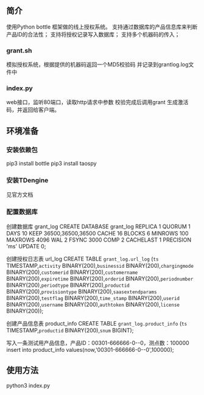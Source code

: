 ## 简介
使用Python bottle 框架做的线上授权系统。
支持通过数据库的产品信息库来判断产品ID的合法性；
支持将授权记录写入数据库；
支持多个机器码的传入；


### grant.sh
模拟授权系统，根据提供的机器码返回一个MD5校验码
并记录到grantlog.log文件中

### index.py
web接口，监听80端口，读取http请求中参数
校验完成后调用grant 生成激活码，并返回给客户端。

## 环境准备
### 安装依赖包
pip3 install bottle
pip3 install taospy

### 安装TDengine
见官方文档

### 配置数据库
创建数据库 grant_log
CREATE DATABASE grant_log REPLICA 1 QUORUM 1 DAYS 10 KEEP 36500,36500,36500 CACHE 16 BLOCKS 6 MINROWS 100 MAXROWS 4096 WAL 2 FSYNC 3000 COMP 2 CACHELAST 1 PRECISION 'ms' UPDATE 0;
 
创建授权日志表 url_log
CREATE TABLE `grant_log.url_log` (`ts` TIMESTAMP,`activity` BINARY(200),`businessid` BINARY(200),`chargingmode` BINARY(200),`customerid` BINARY(200),`customername` BINARY(200),`expiretime` BINARY(200),`orderid` BINARY(200),`periodnumber` BINARY(200),`periodtype` BINARY(200),`productid` BINARY(200),`provisiontype` BINARY(200),`saasextendparams` BINARY(200),`testflag` BINARY(200),`time_stamp` BINARY(200),`userid` BINARY(200),`username` BINARY(200),`authtoken` BINARY(200),`license` BINARY(200));

创建产品信息表 product_info
CREATE TABLE `grant_log.product_info` (`ts` TIMESTAMP,`productid` BINARY(200),`snum` BIGINT);

写入一条测试用产品信息，产品ID：00301-666666-0--0，测点数：100000
insert into product_info values(now,'00301-666666-0--0',100000);

## 使用方法
python3 index.py